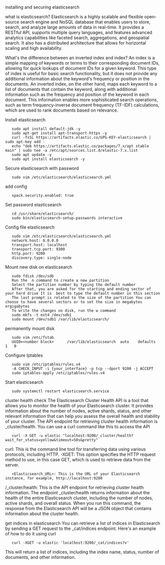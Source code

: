 

installing and securing elasticsearch

what is elasticsearch? Elasticsearch is a highly scalable and flexible open-source search engine and NoSQL database that enables users to store, search, and analyze large amounts of data in real-time. It provides a RESTful API, supports multiple query languages, and features advanced analytics capabilities like faceted search, aggregations, and geospatial search. It also has a distributed architecture that allows for horizontal scaling and high availability.

What's the difference between an inverted index and index? An index is a simple mapping of keywords or terms to their corresponding document IDs, allowing for quick lookups of document IDs for a given keyword. This type of index is useful for basic search functionality, but it does not provide any additional information about the keyword's frequency or position in the documents. An inverted index, on the other hand, maps each keyword to a list of documents that contain the keyword, along with additional information such as the frequency and position of the keyword in each document. This information enables more sophisticated search operations, such as term frequency-inverse document frequency (TF-IDF) calculations, which are used to rank documents based on relevance.

Install elasticsearch

       sudo apt install default-jdk -y
       sudo apt-get install apt-transport-https -y
       curl -fsSL https://artifacts.elastic.co/GPG-KEY-elasticsearch | sudo apt-key add -
       echo "deb https://artifacts.elastic.co/packages/7.x/apt stable main" | sudo tee -a /etc/apt/sources.list.d/elastic-7.x.list
       sudo apt update -y
       sudo apt install elasticsearch -y

Secure elasticsearch with password

       sudo vim /etc/elasticsearch/elasticsearch.yml

add config

       xpack.security.enabled: true

Set password elasticsearch

       cd /usr/share/elasticsearch/
       sudo bin/elasticsearch-setup-passwords interactive

Config file elasticsearch

       sudo vim /etc/elasticsearch/elasticsearch.yml
       network.host: 0.0.0.0
       transport.host: localhost
       transport.tcp.port: 9300
       http.port: 9200
       discovery.type: single-node

Mount new disk on elasticsearch

       sudo fdisk /dev/sdb
       Run the  n command to create a new partition
       Select the partition number by typing the default number
       After that, you are asked for the starting and ending sector of your hard drive It is  best to type the default number in this section
       The last prompt is related to the size of the partition You can choose to have several sectors or to set the size in megabytes orgigabytes
       To write the changes on disk, run the w command
       sudo mkfs -t ext4 /dev/sdb1
       sudo mount /dev/sdb1 /var/lib/elasticsearch/

permanently mount disk

       sudo vim /etc/fstab
       UUID=<number block> 		/var/lib/elasticsearch 	auto 	defaults 	1 	0

Configure Iptables

       sudo vim /etc/iptables/rules.v4
       -A CHECK_INPUT -i {your_interface} -p tcp --dport 9200 -j ACCEPT
       sudo iptables-apply /etc/iptables/rules.v4

Start elasticsearch

       sudo systemctl restart elasticsearch.service

cluster health check The Elasticsearch Cluster Health API is a tool that allows you to monitor the health of your Elasticsearch cluster. It provides information about the number of nodes, active shards, status, and other relevant information that can help you assess the overall health and stability of your cluster. The API endpoint for retrieving cluster health information is _cluster/health. You can use a curl command like this to access the API

       curl -X GET -u elastic "localhost:9200/_cluster/health?wait_for_status=yellow&timeout=50s&pretty"

curl: This is the command line tool for transferring data using various protocols, including HTTP. -XGET: This option specifies the HTTP request method to use, in this case GET, which is used to retrieve data from the server.

       <Elasticsearch_URL>: This is the URL of your Elasticsearch instance, for example, http://localhost:9200

/_cluster/health: This is the API endpoint for retrieving cluster health information. The endpoint _cluster/health returns information about the health of the entire Elasticsearch cluster, including the number of nodes, active shards, and overall status. When you run this command, the response from the Elasticsearch API will be a JSON object that contains information about the cluster health.

get indices in elasticsearch You can retrieve a list of indices in Elasticsearch by sending a GET request to the _cat/indices endpoint. Here's an example of how to do it using curl

       curl -XGET -u elastic 'localhost:9200/_cat/indices?v' 

This will return a list of indices, including the index name, status, number of documents, and other information.
 
